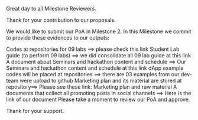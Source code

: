 Great day to all Milestone Reviewers.

Thank for your contribution to our proposals.

We would like to submit our PoA in Milestone 2. In this Milestone we commit to provide these evidences to our outputs:

Codes at repositories for 09 labs ==> please check this link
Student Lab guide (to perform 09 labs) ==> we did consolidate all 09 lab guide at this link
A document about Seminars and hackathon content and schedule  ==> Our Seminars and hackathon content and schedule at this link
dApp example codes will be placed at repositories ==> there are 03 examples from our dev-team were upload to github
Marketing plan and its material are stored at repository==> Please see these link: Marketing plan and raw material
A documents that collect all promoting posts in social channels ==> Here is the link of our document
Please take a moment to review our PoA and approve.

Thank for your support.
